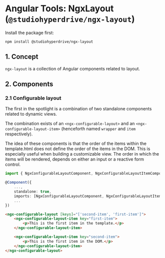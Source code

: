 # Angular Tools: NgxLayout (`@studiohyperdrive/ngx-layout`)

Install the package first:

```shell
npm install @studiohyperdrive/ngx-layout
```

## 1. Concept

`ngx-layout` is a collection of Angular components related to layout.

## 2. Components

### 2.1 Configurable layout

The first in the spotlight is a combination of two standalone components related to dynamic views.

The combination exists of an `<ngx-configurable-layout>` and an `<ngx-configurable-layout-item>` (henceforth named `wrapper` and `item` respectively).

The idea of these components is that the order of the items within the template.html does not define the order of the items in the DOM. This is especially useful when building a customizable view. The order in which the items will be rendered, depends on either an input or a reactive form control.

```ts
import { NgxConfigurableLayoutComponent, NgxConfigurableLayoutItemComponent } from '@studiohyperdrive/ngx-layout';

@Component({
	...,
	standalone: true,
	imports: [NgxConfigurableLayoutComponent, NgxConfigurableLayoutItemComponent],
	...
})
```

```html
<ngx-configurable-layout [keys]="['second-item', 'first-item']">
	<ngx-configurable-layout-item key="first-item">
		<p>This is the first item in the template.</p>
	</ngx-configurable-layout-item>

	<ngx-configurable-layout-item key="second-item">
		<p>This is the first item in the DOM.</p>
	</ngx-configurable-layout-item>
</ngx-configurable-layout>
```
